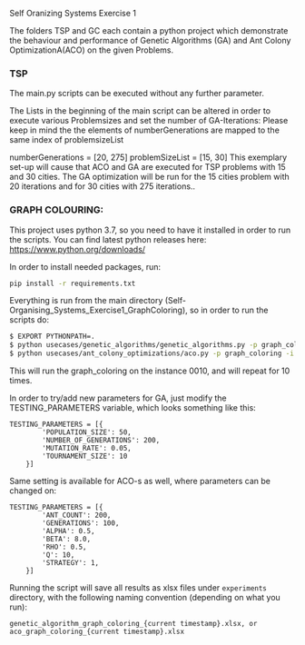 Self Oranizing Systems Exercise 1

The folders TSP and GC
each contain a python project which demonstrate the behaviour and performance of Genetic Algorithms (GA) and Ant Colony OptimizationA(ACO) on the given Problems.


### TSP
The main.py scripts can be executed without any further parameter.

The Lists in the beginning of the main script can be altered in order to execute various Problemsizes and set the number of GA-Iterations:
Please keep in mind the the elements of numberGenerations are mapped to the same index of problemsizeList

numberGenerations = [20, 275]
problemSizeList = [15, 30]
This exemplary set-up will cause that ACO and GA are executed for TSP problems with 15 and 30 cities. The GA optimization will be run for the 15 cities problem with 20 iterations and for 30 cities with 275 iterations..




### GRAPH COLOURING:

This project uses python 3.7, so you need to have it installed in order
to run the scripts.
You can find latest python releases here: https://www.python.org/downloads/


In order to install needed packages, run:

```bash
pip install -r requirements.txt
```

Everything is run from the main directory (Self-Organising_Systems_Exercise1_GraphColoring), so in order to run the scripts do:

```bash
$ EXPORT PYTHONPATH=.
$ python usecases/genetic_algorithms/genetic_algorithms.py -p graph_coloring -i 0010 -r 10
$ python usecases/ant_colony_optimizations/aco.py -p graph_coloring -i 0010 -r 10
```

This will run the graph_coloring on the instance 0010, and will repeat for 10 times. 


In order to try/add new parameters for GA, just modify the TESTING_PARAMETERS variable,
which looks something like this:

```
TESTING_PARAMETERS = [{
        'POPULATION_SIZE': 50,
        'NUMBER_OF_GENERATIONS': 200,
        'MUTATION_RATE': 0.05,
        'TOURNAMENT_SIZE': 10
    }]
```

Same setting is available for ACO-s as well, where parameters can be changed on:

```
TESTING_PARAMETERS = [{
        'ANT_COUNT': 200,
        'GENERATIONS': 100,
        'ALPHA': 0.5,
        'BETA': 8.0,
        'RHO': 0.5,
        'Q': 10,
        'STRATEGY': 1,
    }]
```


Running the script will save all results as xlsx files under `experiments` directory, with
the following naming convention (depending on what you run):

```
genetic_algorithm_graph_coloring_{current timestamp}.xlsx, or
aco_graph_coloring_{current timestamp}.xlsx
```

